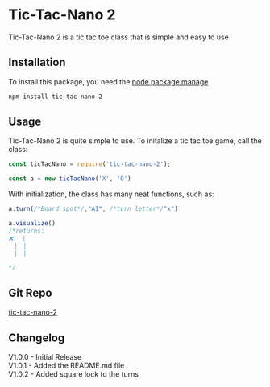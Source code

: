 # Tic-Tac-Nano 2
Tic-Tac-Nano 2 is a tic tac toe class that is simple and easy to use

## Installation
To install this package, you need the [node package manage](http://npmjs.org)
```bash
npm install tic-tac-nano-2
```

## Usage
Tic-Tac-Nano 2 is quite simple to use. To initalize a tic tac toe game, call the class:
```js
const ticTacNano = require('tic-tac-nano-2');

const a = new ticTacNano('X', 'O')
```

With initialization, the class has many neat functions, such as:

```js
a.turn(/*Board spot*/,"A1", /*turn letter*/"x")

a.visualize()
/*returns:
❌|ㅤ|ㅤ
ㅤ|ㅤ|ㅤ
ㅤ|ㅤ|

*/
```

## Git Repo
[tic-tac-nano-2](https://github.com/Bob09113/tic-tac-nano-2)

## Changelog
V1.0.0 - Initial Release<br />
V1.0.1 - Added the README.md file<br />
V1.0.2 - Added square lock to the turns<br />
